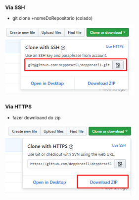 ### Via SSH ###
* git clone +nomeDoRepositorio (colado)

[![Banner](../.github/assets/clone-ssh.png)](#)

### Via HTTPS ###
* fazer downloand do zip

[![Banner](../.github/assets/clone-https.png)](#)